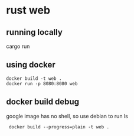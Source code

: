 # rust web

## running locally

cargo run

## using docker

```shell
docker build -t web .
docker run -p 8080:8080 web
```

## docker build debug

google image has no shell, so use debian to run ls 

```shell
 docker build --progress=plain -t web .
```
